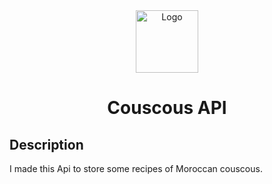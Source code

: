 <div align="center">
  <img alt="Logo" src="https://github.com/hzeghari/v1/blob/master/images/couscous.jpg" width="100" />
</div>
<h1 align="center">
  Couscous API
</h1>

##  Description
I made this Api to store some recipes of Moroccan couscous.
